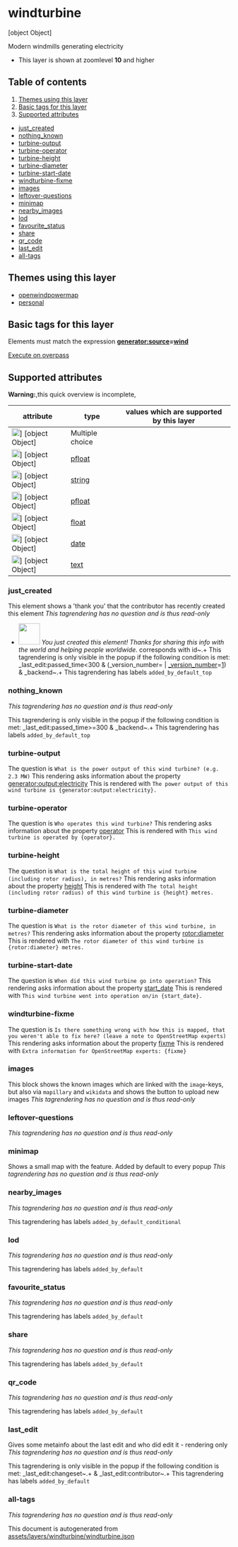 [//]: # (WARNING: this file is automatically generated. Please find the sources at the bottom and edit those sources)

# windturbine


[object Object]

Modern windmills generating electricity




 - This layer is shown at zoomlevel **10** and higher
## Table of contents

1. [Themes using this layer](#themes-using-this-layer)
2. [Basic tags for this layer](#basic-tags-for-this-layer)
3. [Supported attributes](#supported-attributes)
  - [just_created](#just_created)
  - [nothing_known](#nothing_known)
  - [turbine-output](#turbine-output)
  - [turbine-operator](#turbine-operator)
  - [turbine-height](#turbine-height)
  - [turbine-diameter](#turbine-diameter)
  - [turbine-start-date](#turbine-start-date)
  - [windturbine-fixme](#windturbine-fixme)
  - [images](#images)
  - [leftover-questions](#leftover-questions)
  - [minimap](#minimap)
  - [nearby_images](#nearby_images)
  - [lod](#lod)
  - [favourite_status](#favourite_status)
  - [share](#share)
  - [qr_code](#qr_code)
  - [last_edit](#last_edit)
  - [all-tags](#all-tags)

## Themes using this layer

 - [openwindpowermap](https://mapcomplete.org/openwindpowermap)
 - [personal](https://mapcomplete.org/personal)

## Basic tags for this layer

Elements must match the expression **<a href='https://wiki.openstreetmap.org/wiki/Key:generator:source' target='_blank'>generator:source</a>=<a href='https://wiki.openstreetmap.org/wiki/Tag:generator:source%3Dwind' target='_blank'>wind</a>**

[Execute on overpass](http://overpass-turbo.eu/?Q=%5Bout%3Ajson%5D%5Btimeout%3A90%5D%3B%28%20%20%20%20nwr%5B%22generator%3Asource%22%3D%22wind%22%5D%28%7B%7Bbbox%7D%7D%29%3B%0A%29%3Bout%20body%3B%3E%3Bout%20skel%20qt%3B)

## Supported attributes

**Warning:**,this quick overview is incomplete,

| attribute | type | values which are supported by this layer |
-----|-----|----- |
| <a target="_blank" href='https://taginfo.openstreetmap.org/keys/id#values'><img src='https://mapcomplete.org/assets/svg/statistics.svg' height='18px'></a>] [object Object] | Multiple choice |  |
| <a target="_blank" href='https://taginfo.openstreetmap.org/keys/generator:output:electricity#values'><img src='https://mapcomplete.org/assets/svg/statistics.svg' height='18px'></a>] [object Object] | [pfloat](../SpecialInputElements.md#pfloat) |  |
| <a target="_blank" href='https://taginfo.openstreetmap.org/keys/operator#values'><img src='https://mapcomplete.org/assets/svg/statistics.svg' height='18px'></a>] [object Object] | [string](../SpecialInputElements.md#string) |  |
| <a target="_blank" href='https://taginfo.openstreetmap.org/keys/height#values'><img src='https://mapcomplete.org/assets/svg/statistics.svg' height='18px'></a>] [object Object] | [pfloat](../SpecialInputElements.md#pfloat) |  |
| <a target="_blank" href='https://taginfo.openstreetmap.org/keys/rotor:diameter#values'><img src='https://mapcomplete.org/assets/svg/statistics.svg' height='18px'></a>] [object Object] | [float](../SpecialInputElements.md#float) |  |
| <a target="_blank" href='https://taginfo.openstreetmap.org/keys/start_date#values'><img src='https://mapcomplete.org/assets/svg/statistics.svg' height='18px'></a>] [object Object] | [date](../SpecialInputElements.md#date) |  |
| <a target="_blank" href='https://taginfo.openstreetmap.org/keys/fixme#values'><img src='https://mapcomplete.org/assets/svg/statistics.svg' height='18px'></a>] [object Object] | [text](../SpecialInputElements.md#text) |  |




### just_created
This element shows a 'thank you' that the contributor has recently created this element
_This tagrendering has no question and is thus read-only_

 - <img src='https://raw.githubusercontent.com/pietervdvn/MapComplete/develop/./assets/svg/party.svg' style='width: 3rem; height: 3rem'> *You just created this element! Thanks for sharing this info with the world and helping people worldwide.* corresponds with id~.+
This tagrendering is only visible in the popup if the following condition is met: _last_edit:passed_time<300 & (_version_number= | <a href='https://wiki.openstreetmap.org/wiki/Key:_version_number' target='_blank'>_version_number</a>=<a href='https://wiki.openstreetmap.org/wiki/Tag:_version_number%3D1' target='_blank'>1</a>) & _backend~.+
This tagrendering has labels 
`added_by_default_top`

### nothing_known

_This tagrendering has no question and is thus read-only_


This tagrendering is only visible in the popup if the following condition is met: _last_edit:passed_time>=300 & _backend~.+
This tagrendering has labels 
`added_by_default_top`

### turbine-output

The question is `What is the power output of this wind turbine? (e.g. 2.3 MW)`
This rendering asks information about the property 
[generator:output:electricity](https://wiki.openstreetmap.org/wiki/Key:generator:output:electricity)
This is rendered with `The power output of this wind turbine is {generator:output:electricity}.`




### turbine-operator

The question is `Who operates this wind turbine?`
This rendering asks information about the property 
[operator](https://wiki.openstreetmap.org/wiki/Key:operator)
This is rendered with `This wind turbine is operated by {operator}.`




### turbine-height

The question is `What is the total height of this wind turbine (including rotor radius), in metres?`
This rendering asks information about the property 
[height](https://wiki.openstreetmap.org/wiki/Key:height)
This is rendered with `The total height (including rotor radius) of this wind turbine is {height} metres.`




### turbine-diameter

The question is `What is the rotor diameter of this wind turbine, in metres?`
This rendering asks information about the property 
[rotor:diameter](https://wiki.openstreetmap.org/wiki/Key:rotor:diameter)
This is rendered with `The rotor diameter of this wind turbine is {rotor:diameter} metres.`




### turbine-start-date

The question is `When did this wind turbine go into operation?`
This rendering asks information about the property 
[start_date](https://wiki.openstreetmap.org/wiki/Key:start_date)
This is rendered with `This wind turbine went into operation on/in {start_date}.`




### windturbine-fixme

The question is `Is there something wrong with how this is mapped, that you weren't able to fix here? (leave a note to OpenStreetMap experts)`
This rendering asks information about the property 
[fixme](https://wiki.openstreetmap.org/wiki/Key:fixme)
This is rendered with `Extra information for OpenStreetMap experts: {fixme}`




### images
This block shows the known images which are linked with the `image`-keys, but also via `mapillary` and `wikidata` and shows the button to upload new images
_This tagrendering has no question and is thus read-only_





### leftover-questions

_This tagrendering has no question and is thus read-only_





### minimap
Shows a small map with the feature. Added by default to every popup
_This tagrendering has no question and is thus read-only_





### nearby_images

_This tagrendering has no question and is thus read-only_



This tagrendering has labels 
`added_by_default_conditional`

### lod

_This tagrendering has no question and is thus read-only_



This tagrendering has labels 
`added_by_default`

### favourite_status

_This tagrendering has no question and is thus read-only_



This tagrendering has labels 
`added_by_default`

### share

_This tagrendering has no question and is thus read-only_



This tagrendering has labels 
`added_by_default`

### qr_code

_This tagrendering has no question and is thus read-only_



This tagrendering has labels 
`added_by_default`

### last_edit
Gives some metainfo about the last edit and who did edit it - rendering only
_This tagrendering has no question and is thus read-only_


This tagrendering is only visible in the popup if the following condition is met: _last_edit:changeset~.+ & _last_edit:contributor~.+
This tagrendering has labels 
`added_by_default`

### all-tags

_This tagrendering has no question and is thus read-only_





This document is autogenerated from [assets/layers/windturbine/windturbine.json](https://github.com/pietervdvn/MapComplete/blob/develop/assets/layers/windturbine/windturbine.json)
